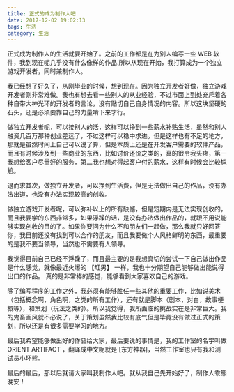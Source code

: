 ```yaml
---
title: 正式的成为制作人吧
date: 2017-12-02 19:02:13
tags: 生活
category: 生活
---
```


正式成为制作人的生活就要开始了。之前的工作都是在为别人编写一些 WEB 软件，我到现在呢几乎没有什么像样的作品.所以从现在开始，我打算成为一个独立游戏开发者，同时兼制作人。

我已经想了好久了，从刚毕业的时候，想到现在。因为独立开发者好做，独立游戏开发者则非常难做。我也有想去看一些别人的从业经验，不过市面上到处充斥着各种自带大神光环的开发者的言论，没有贴切自己自身情况的内容。所以这块坚硬的石头，还是必须要靠自己的力量啃下来才行。

做独立开发者呢，可以接别人的活，这样可以挣到一些薪水补贴生活，虽然和别人融资几百万那种创业差远了，不过这样可以稳中求进。但是这样也有不足的地方，那就是虽然时间上自己可以说了算，但是本质上还是在开发客户需要的软件产品，而且有时候涉及到一些商业的东西，比如讨价还价之类的，真的很令我头疼，第一我想给客户尽量好的服务，第二我也想对得起客户付的薪水，这样有时候会比较尴尬。

退而求其次，做独立开发者，可以挣到生活费，但是无法做出自己的作品，没有办法出道，也没有办法实现较高的创收。

做独立游戏开发者呢，可以弥补以上的所有缺憾，但是短期内是无法实现创收的，而且我要学的东西非常多，如果浮躁的话，是没有办法做出作品的，就跟不用说能够实现创收的目的了。如果你要问为什么不和朋友们一起做，那么我就只好回答你，我目前还没有找到可以合作的朋友，而且我要做个人风格鲜明的东西，最重要的是我不要当领导，当然也不需要有人领导。

我觉得目前自己已经不浮躁了，而且最主要的是我想真切的尝试一下自己做出作品是什么感觉，就像最近火爆的 【缸男】 一样，我也十分期望自己能够做出能说得出口的作品。
真的是非常棒的感觉，能够看到大家喜欢自己的游戏。

除了编写程序的工作之外，我必须有能够胜任一些其他的重要工作，比如说美术（包括概念啊，角色啊，之类的所有工作），还有就是脚本（剧本，对白，故事梗概等），和策划（玩法之类的）。所以我觉得，我所面临的挑战实在是非常巨大。我的鬼畜画风就不必说了，关于策划虽然我比较有底气但是毕竟没有做过正式的策划，所以还是有很多需要学习的地方。

最后我希望能够做出好的作品给大家，最后要说的事情是，我的工作室的名字叫做 ORIENT ARTIFACT ，翻译成中文呢就是 [东方神器]，当然工作室也只有我和测试员小坏熊。

最后的最后，那以后就请大家叫我制作人吧。就从我自己先开始好了，制作人乖熊晚安！

